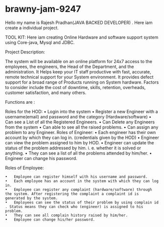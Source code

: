 # brawny-jam-9247
Hello my name is Rajesh Pradhan(JAVA BACKED DEVELOPER) . Here iam create a individual project.

TOOL KIT:
Here iam creating Online Hardware and software support system using Core-java, Mysql and JDBC.


Project Description:

The system will be available on an online platform for 24x7 access to the employees, the engineers, the Head of the Department, and the administration. 
It Helps keep your IT staff productive with fast, accurate, remote technical support for your System environment. 
It provides defect support for a broad range of Products running on System hardware.
Factors to consider include the cost of downtime, skills, retention, overheads, customer satisfaction, and many others.

Functions are :

Roles for the HOD:
	•	Login into the system 
	•	Register a new Engineer with a username(email) and password and the category (Hardware/software)
	•	Can see a List of all the Registered Engineers.
	•	Can Delete any Engineers from the system
	•	Can able to see all the raised problems.
	•	Can assign any problem to any Engineer.
Roles of Engineer:
	•	Each engineer has their own account by which they can log in. (credentials given by the HOD)
	•	Engineer can view the problem assigned to him by HOD.
	•	Engineer can update the status of the problem addressed by him. i. e. whether it is solved or anything.
	•	They can see a list of all the problems attended by him/her.
	•	Engineer can change his password.

Roles of Employee:

	•	Employee can register himself with his username and password.
	•	Each employee has an account in the system with which they can log in.
	•	Employee can register any complaint (hardware/software) through the system. After registering the complaint a complaint id is generated by the system.
	•	Employees can see the status of their problem by using complain id . Status means they can check who (engineer) is assigned to his problem.
	•	They can see all complain history raised by him/her.
	•	Employee can change his/her password.

